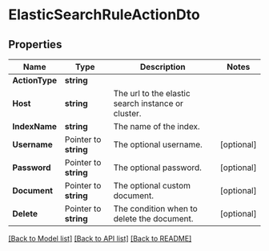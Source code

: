 # ElasticSearchRuleActionDto

## Properties

Name | Type | Description | Notes
------------ | ------------- | ------------- | -------------
**ActionType** | **string** |  | 
**Host** | **string** | The url to the elastic search instance or cluster. | 
**IndexName** | **string** | The name of the index. | 
**Username** | Pointer to **string** | The optional username. | [optional] 
**Password** | Pointer to **string** | The optional password. | [optional] 
**Document** | Pointer to **string** | The optional custom document. | [optional] 
**Delete** | Pointer to **string** | The condition when to delete the document. | [optional] 

[[Back to Model list]](../README.md#documentation-for-models) [[Back to API list]](../README.md#documentation-for-api-endpoints) [[Back to README]](../README.md)


